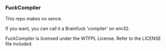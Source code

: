 ### FuckCompiler

This repo makes no sence.

If you want, you can call it a Brainfuck 'compiler' on win32.

FuckCompiler is licensed under the WTFPL License. Refer to the LICENSE file included.

